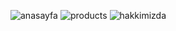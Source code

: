 ![anasayfa](https://github.com/berkpak/Patika-Front-End/assets/96004963/9279873c-5208-457b-ab63-b9131c1a347c)
![products](https://github.com/berkpak/Patika-Front-End/assets/96004963/f8a61e63-95b9-4d2c-bafb-318c27a9cb19)
![hakkimizda](https://github.com/berkpak/Patika-Front-End/assets/96004963/e7796f87-790c-480f-9650-c8ce81c925e4)
